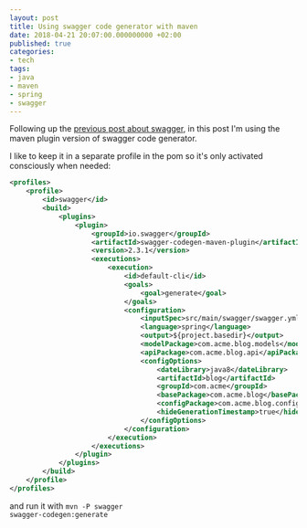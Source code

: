```yaml
---
layout: post
title: Using swagger code generator with maven
date: 2018-04-21 20:07:00.000000000 +02:00
published: true
categories:
- tech
tags:
- java
- maven
- spring
- swagger
---
```


Following up the <a href="{{ site.baseurl }}/2018/04/15/building-a-rest-api-with-swagger-and-spring-boot.html">previous post about swagger</a>, in this post I'm using the maven plugin version of swagger code generator.

<!--more-->

I like to keep it in a separate profile in the pom so it's only activated consciously when needed:

```xml
<profiles>
    <profile>
        <id>swagger</id>
        <build>
            <plugins>
                <plugin>
                    <groupId>io.swagger</groupId>
                    <artifactId>swagger-codegen-maven-plugin</artifactId>
                    <version>2.3.1</version>
                    <executions>
                        <execution>
                            <id>default-cli</id>
                            <goals>
                                <goal>generate</goal>
                            </goals>
                            <configuration>
                                <inputSpec>src/main/swagger/swagger.yml</inputSpec>
                                <language>spring</language>
                                <output>${project.basedir}</output>
                                <modelPackage>com.acme.blog.models</modelPackage>
                                <apiPackage>com.acme.blog.api</apiPackage>
                                <configOptions>
                                    <dateLibrary>java8</dateLibrary>
                                    <artifactId>blog</artifactId>
                                    <groupId>com.acme</groupId>
                                    <basePackage>com.acme.blog</basePackage>
                                    <configPackage>com.acme.blog.configuration</configPackage>
                                    <hideGenerationTimestamp>true</hideGenerationTimestamp>
                                </configOptions>
                            </configuration>
                        </execution>
                    </executions>
                </plugin>
            </plugins>
        </build>
    </profile>
</profiles>
```

and run it with <code>mvn -P swagger swagger-codegen:generate</code>
